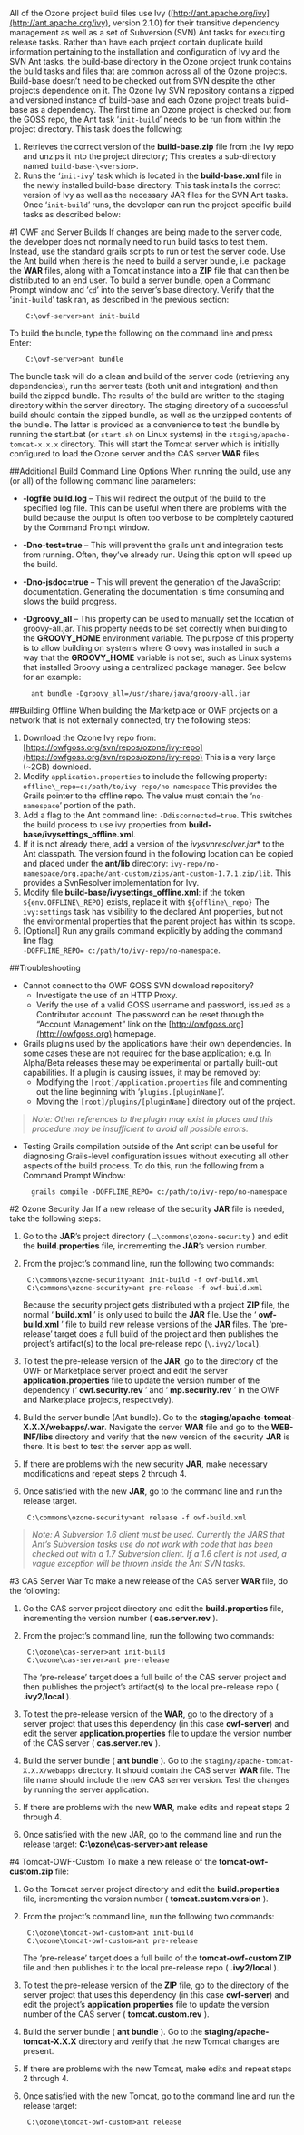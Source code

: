 All of the Ozone project build files use Ivy ([http://ant.apache.org/ivy](http://ant.apache.org/ivy), version 2.1.0) for their transitive dependency management as well as a set of Subversion (SVN) Ant tasks for executing release tasks. Rather than have each project contain duplicate build information pertaining to the installation and configuration of Ivy and the SVN Ant tasks, the build-base directory in the Ozone project trunk contains the build tasks and files that are common across all of the Ozone projects. Build-base doesn’t need to be checked out from SVN despite the other projects dependence on it. The Ozone Ivy SVN repository contains a zipped and versioned instance of build-base and each Ozone project treats build-base as a dependency. The first time an Ozone project is checked out from the GOSS repo, the Ant task ‘`init-build`’ needs to be run from within the project directory. This task does the following:

1. Retrieves the correct version of the **build-base.zip** file from the Ivy repo and unzips it into the project directory; This creates a sub-directory named `build-base-\<version>`.
2. Runs the ‘`init-ivy`’ task which is located in the **build-base.xml** file in the newly installed build-base directory. This task installs the correct version of Ivy as well as the necessary JAR files for the SVN Ant tasks. 
Once ‘`init-build`’ runs, the developer can run the project-specific build tasks as described below:

#1   OWF and Server Builds
If changes are being made to the server code, the developer does not normally need to run build tasks to test them. Instead, use the standard grails scripts to run or test the server code. Use the Ant build when there is the need to build a server bundle, i.e. package the **WAR** files, along with a Tomcat instance into a **ZIP** file that can then be distributed to an end user. To build a server bundle, open a Command Prompt window and ‘`cd`’ into the server’s base directory. Verify that the ‘`init-build`’ task ran, as described in the previous section:

        C:\owf-server>ant init-build

To build the bundle, type the following on the command line and press Enter:

        C:\owf-server>ant bundle

The bundle task will do a clean and build of the server code (retrieving any dependencies), run the server tests (both unit and integration) and then build the zipped bundle. The results of the build are written to the staging directory within the server directory. The staging directory of a successful build should contain the zipped bundle, as well as the unzipped contents of the bundle. The latter is provided as a convenience to test the bundle by running the start.bat (or `start.sh` on Linux systems) in the `staging/apache-tomcat-x.x.x` directory. This will start the Tomcat server which is initially configured to load the Ozone server and the CAS server **WAR** files.

##Additional Build Command Line Options
When running the build, use any (or all) of the following command line parameters:
* **-logfile build.log** – This will redirect the output of the build to the specified log file. This can be useful when there are problems with the build because the output is often too verbose to be completely captured by the Command Prompt window.
* **-Dno-test=true** – This will prevent the grails unit and integration tests from running. Often, they’ve already run. Using this option will speed up the build.
* **-Dno-jsdoc=true** – This will prevent the generation of the JavaScript documentation. Generating the documentation is time consuming and slows the build progress.
* **-Dgroovy\_all** – This property can be used to manually set the location of groovy-all.jar. This property needs to be set correctly when building to the **GROOVY_HOME** environment variable. The purpose of this property is to allow building on systems where Groovy was installed in such a way that the **GROOVY_HOME** variable is not set, such as Linux systems that installed Groovy using a centralized package manager. See below for an example: 

        ant bundle -Dgroovy_all=/usr/share/java/groovy-all.jar

##Building Offline
When building the Marketplace or OWF projects on a network that is not externally connected, try the following steps:

1. Download the Ozone Ivy repo from:  [https://owfgoss.org/svn/repos/ozone/ivy-repo](https://owfgoss.org/svn/repos/ozone/ivy-repo)
This is a very large (~2GB) download.
2. Modify `application.properties` to include the following property:
`offline\_repo=c:/path/to/ivy-repo/no-namespace`
This provides the Grails pointer to the offline repo. The value must contain the ‘`no-namespace`’ portion of the path.
3. Add a flag to the Ant command line: `-Ddisconnected=true`.
This switches the build process to use ivy properties from **build-base/ivysettings\_offline.xml**. 
4. If it is not already there, add a version of the **ivysvnresolver*.jar** to the Ant classpath. The version found in the following location can be copied and placed under the **ant/lib** directory: `ivy-repo/no-namespace/org.apache/ant-custom/zips/ant-custom-1.7.1.zip/lib`.
This provides a SvnResolver implementation for Ivy.
5. Modify file **build-base/ivysettings\_offline.xml**: if the token `${env.OFFLINE\_REPO}` exists, replace it with `${offline\_repo}`
The `ivy:settings` task has visibility to the declared Ant properties, but not the environmental properties that the parent project has within its scope.
6. [Optional] Run any grails command explicitly by adding the command line flag:  
`-DOFFLINE_REPO= c:/path/to/ivy-repo/no-namespace`.

##Troubleshooting
* Cannot connect to the OWF GOSS SVN download repository? 
    * Investigate the use of an HTTP Proxy.
    * Verify the use of a valid GOSS username and password, issued as a Contributor account. The password can be reset through the “Account Management” link on the [http://owfgoss.org](http://owfgoss.org) homepage. 
* Grails plugins used by the applications have their own dependencies. In some cases these are not required for the base application; e.g. In Alpha/Beta releases these may be experimental or partially built-out capabilities. If a plugin is causing issues,  it may be removed by:
   * Modifying the `[root]/application.properties` file and commenting out the line beginning with ‘`plugins.[pluginName]`’.
   * Moving the `[root]/plugins/[pluginName]` directory out of the project.

> _Note: Other references to the plugin may exist in places and this procedure may be insufficient to avoid all possible errors._

* Testing Grails compilation outside of the Ant script can be useful for diagnosing Grails-level configuration issues without executing all other aspects of the build process. To do this, run the following from a Command Prompt Window:

        grails compile -DOFFLINE_REPO= c:/path/to/ivy-repo/no-namespace

#2   Ozone Security Jar
If a new release of the security **JAR** file is needed, take the following steps:

1. Go to the **JAR**’s project directory ( `…\commons\ozone-security` ) and edit the **build.properties** file, incrementing the **JAR**’s version number.
2. From the project’s command line, run the following two commands:

        C:\commons\ozone-security>ant init-build -f owf-build.xml
        C:\commons\ozone-security>ant pre-release -f owf-build.xml

   Because the security project gets distributed with a project **ZIP** file, the normal ‘ **build.xml** ’ is only used to build the **JAR** file. Use the ‘ **owf-build.xml** ’ file to build new release versions of the **JAR** files. The ‘pre-release’ target does a full build of the project and then publishes the project’s artifact(s) to the local pre-release repo (`\.ivy2/local`).
3. To test the pre-release version of the **JAR**, go to the directory of the OWF or Marketplace server project and edit the server **application.properties** file to update the version number of the dependency (‘ **owf.security.rev** ’ and ‘ **mp.security.rev** ’ in the OWF and Marketplace projects, respectively).
4. Build the server bundle (Ant bundle). Go to the **staging/apache-tomcat-X.X.X/webapps/<server>.war**. Navigate the server **WAR** file and go to the **WEB-INF/libs** directory and verify that the new version of the security **JAR** is there. It is best to test the server app as well.
5. If there are problems with the new security **JAR**, make necessary modifications and repeat steps 2 through 4.
6. Once satisfied with the new **JAR**, go to the command line and run the release target.

        C:\commons\ozone-security>ant release -f owf-build.xml

> _Note: A Subversion 1.6 client must be used. Currently the JARS that Ant’s Subversion tasks use do not work with code that has been checked out with a 1.7 Subversion client. If a 1.6 client is not used, a vague exception will be thrown inside the Ant SVN tasks._

#3   CAS Server War
To make a new release of the CAS server **WAR** file, do the following:

1. Go the CAS server project directory and edit the **build.properties** file, incrementing the version number ( **cas.server.rev** ).
2. From the project’s command line, run the following two commands:

        C:\ozone\cas-server>ant init-build 
        C:\ozone\cas-server>ant pre-release

   The ‘pre-release’ target does a full build of the CAS server project and then publishes the project’s artifact(s) to the local pre-release repo ( **.ivy2/local** ).
3. To test the pre-release version of the **WAR**, go to the directory of a server project that uses this dependency (in this case **owf-server**) and edit the server **application.properties** file to update the version number of the CAS server ( **cas.server.rev** ).
4. Build the server bundle ( **ant bundle** ). Go to the `staging/apache-tomcat-X.X.X/webapps` directory. It should contain the CAS server **WAR** file. The file name should include the new CAS server version. Test the changes by running the server application.
5. If there are problems with the new **WAR**, make edits and repeat steps 2 through 4.
6. Once satisfied with the new JAR, go to the command line and run the release target:
**C:\ozone\cas-server>ant release**

#4   Tomcat-OWF-Custom
To make a new release of the **tomcat-owf-custom.zip** file:

1. Go the Tomcat server project directory and edit the **build.properties** file, incrementing the version number ( **tomcat.custom.version** ).
2. From the project’s command line, run the following two commands:

        C:\ozone\tomcat-owf-custom>ant init-build
        C:\ozone\tomcat-owf-custom>ant pre-release

   The ‘pre-release’ target does a full build of the **tomcat-owf-custom ZIP** file and then publishes it to the local pre-release repo ( **.ivy2/local** ).
3. To test the pre-release version of the **ZIP** file, go to the directory of the server project that uses this dependency (in this case **owf-server**) and edit the project’s **application.properties** file to update the version number of the CAS server ( **tomcat.custom.rev** ).
4. Build the server bundle ( **ant bundle** ). Go to the **staging/apache-tomcat-X.X.X** directory and verify that the new Tomcat changes are present.
5. If there are problems with the new Tomcat, make edits and repeat steps 2 through 4.
6. Once satisfied with the new Tomcat, go to the command line and run the release target:

        C:\ozone\tomcat-owf-custom>ant release
